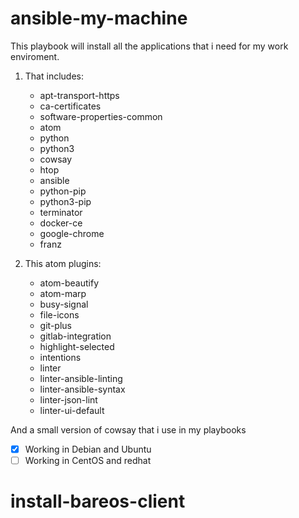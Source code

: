 # ansible-my-machine

This playbook will install all the applications that i need for my work enviroment.

1. That includes:
    - apt-transport-https
    - ca-certificates
    - software-properties-common
    - atom
    - python
    - python3
    - cowsay
    - htop
    - ansible
    - python-pip
    - python3-pip
    - terminator
    - docker-ce
    - google-chrome
    - franz

2. This atom plugins:
    - atom-beautify
    - atom-marp
    - busy-signal
    - file-icons
    - git-plus
    - gitlab-integration
    - highlight-selected
    - intentions
    - linter
    - linter-ansible-linting
    - linter-ansible-syntax
    - linter-json-lint
    - linter-ui-default

And a small version of cowsay that i use in my playbooks

- [x] Working in Debian and Ubuntu
- [ ] Working in CentOS and redhat
# install-bareos-client
